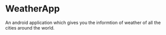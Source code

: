 # WeatherApp
An android application which gives you the informtion of weather of all the cities around the world.
